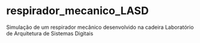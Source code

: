 # respirador_mecanico_LASD
Simulação de um respirador mecânico desenvolvido na cadeira Laboratório de Arquitetura de Sistemas Digitais
